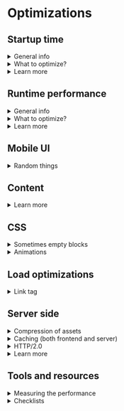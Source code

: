 # Optimizations

## Startup time
<details>
<summary>General info</summary>

- Browser side (server code is already loaded)
- How long does it takes to see the content on the screen?
- How long does it takes till the user is able to interact with the website?

</details>

<details>
<summary>What to optimize?</summary>

- bundle size
- number of http requests

</details>

<details>
<summary>Learn more</summary>

- [DevTools: Rendering Performance on Google](https://developers.google.com/web/fundamentals/performance/rendering)
- [DevTools: Performance Analysis Reference on Google](https://developers.google.com/web/tools/chrome-devtools/evaluate-performance/reference)

</details>

## Runtime performance
<details>
<summary>General info</summary>

- Both browser and server
- How smooth does the app run? (Freezes or lags?)
- How smooth do the animations play? (Visual lags?)
- Are there any memory leaks? (Is the page getting slower?)

</details>

<details>
<summary>What to optimize?</summary>

- code execution, DOM access (avoid unnecessary code execution, DOM interactions, repaints)
- memory leaks (slows down the app)
- find better code alternatives (ex: other method for iteration)
- micro-optimizations (very specific use-case, ex: data structures for frequent access or changes)

</details>

<details>
<summary>Learn more</summary>

- [DevTools: Fix Memory Problems on Google](https://developers.google.com/web/tools/chrome-devtools/memory-problems)
- [New Performance Features: Make Your Pages Faster](https://youtu.be/8k_DEeIZpIc)
- [x] [Your first performance budget with Lighthouse](https://bitsofco.de/your-first-performance-budget-with-lighthouse/)

</details>

## Mobile UI
<details>
<summary>Random things</summary>

- `-webkit-overflow-scrolling: touch;` scroll native to iPhone (not sure, read more)

</details>

## Content
<details>
<summary>Learn more</summary>

- [ ] [Optimizing Content Efficiency](https://developers.google.com/web/fundamentals/performance/optimizing-content-efficiency)

</details>

## CSS
<details>
<summary>Sometimes empty blocks</summary>

- for blocks, which could be empty, add `:empty { display: none; }`

</details>

<details>
<summary>Animations</summary>

- `will-change` for animations, but don't use often

</details>

## Load optimizations
<details>
<summary>Link tag</summary>

- `<link rel="prefetch">` if needed

</details>

## Server side
<details>
<summary>Compression of assets</summary>

- zipping static assets (CSS, JS, images) before serving
- browsers know how to unzip such files and will automatically do it
- less data is sent from server => faster load time
- on Firebase, static assets are automatically compressed
- sometimes you have to configure it manually

</details>

<details>
<summary>Caching (both frontend and server)</summary>

- saving data or files for re-use
- can be done on different levels
- browser automatically caches files (e.g. JS files) based on the caching headers set by the serving host
- controlling headers on the server-side config allows you to control how browsers will cache files
- helps to avoid unnecessary data transfer
- make sure to deliver updates properly
- server-side caching is all about storing data you work with on the server (e.g. fetched from a database) such that multiple requests requesting the same data can get that cached data

</details>

<details>
<summary>HTTP/2.0</summary>

- latest version of the HTTP protocol
- unlike HTTP/1 allows "server push" (servers can push required assets actively to a client instead of waiting for the client to request them)

</details>

<details>
<summary>Learn more</summary>

- [Express.js compression](https://github.com/expressjs/compression)
- [ ] [Cache-Control on MDN](https://developer.mozilla.org/en-US/docs/Web/HTTP/Headers/Cache-Control)
- [ ] [Prevent unnecessary network requests with the HTTP Cache](https://web.dev/http-cache/)
- [ ] [Site Cache vs Browser Cache vs Server Cache: What’s the Difference?](https://wp-rocket.me/blog/different-types-of-caching/)
- [ ] [Introduction to HTTP/2](https://developers.google.com/web/fundamentals/performance/http2)

</details>

## Tools and resources
<details>
<summary>Measuring the performance</summary>

- [performance.now() API on MDN](https://developer.mozilla.org/en-US/docs/Web/API/Performance/now)

</details>

<details>
<summary>Checklists</summary>

- [Service: The Front-End Checklist](https://frontendchecklist.io/) great checklist on what to check before deployment
- [Service: Checklist Design](https://www.checklist.design/) a collection of the best UX and UI practices

</details>